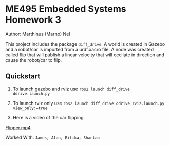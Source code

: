 # ME495 Embedded Systems Homework 3
Author: Marthinus (Marno) Nel

This project includes the package `diff_drive`. A world is created in Gazebo and a robot/car is imported from a urdf.xacro file.
A node was created called flip that will publish a linear velocity that will occilate in direction and cause the robot/car to flip.

## Quickstart
1. To launch gazebo and rviz use `ros2 launch diff_drive ddrive.launch.py`
2. To launch rviz only use `ros2 launch diff_drive ddrive_rviz.launch.py view_only:=true`

3. Here is a video of the car flipping

  [Flipper.mp4](https://user-images.githubusercontent.com/60977336/201008422-60a2b429-58e1-496b-9c67-0b6132a3cd67.mp4)

Worked With: `James, Alan, Ritika, Shantao`